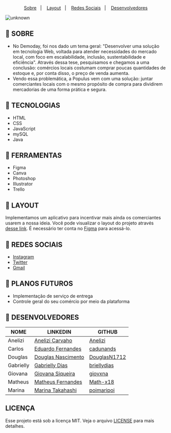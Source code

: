 <p align="center">
  <a href="#SOBRE">Sobre</a>&nbsp;&nbsp;&nbsp;|&nbsp;&nbsp;&nbsp;
  <a href="#LAYOUT">Layout</a>&nbsp;&nbsp;&nbsp;|&nbsp;&nbsp;&nbsp;
  <a href="#REDES-SOCIAIS">Redes Sociais</a>&nbsp;&nbsp;&nbsp;|&nbsp;&nbsp;&nbsp;
  <a href="#DESENVOLVEDORES">Desenvolvedores</a>
</p>

![unknown](https://user-images.githubusercontent.com/95506525/145919809-41018f3a-292e-4f5d-af6e-b7f406c57765.png)

## 🐙 SOBRE

- No Demoday, foi nos dado um tema geral: "Desenvolver uma solução em tecnologia Web, voltada para atender necessidades do mercado local, com foco em escalabilidade, inclusão, sustentabilidade e eficiência". Através dessa tese, pesquisamos e chegamos a uma conclusão: comércios locais costumam comprar poucas quantidades de estoque e, por conta disso, o preço de venda aumenta. 
- Vendo essa problemática, a Populus vem com uma solução: juntar comerciantes locais com o mesmo propósito de compra para dividirem mercadorias de uma forma prática e segura.

## 🐙 TECNOLOGIAS 

- HTML
- CSS
- JavaScript
- mySQL
- Java

## 🐙 FERRAMENTAS

- Figma
- Canva
- Photoshop 
- Illustrator 
- Trello 

## 🐙 LAYOUT

Implementamos um aplicativo para incentivar mais ainda os comerciantes usarem a nossa ideia. 
Você pode visualizar o layout do projeto através [desse link](https://www.figma.com/file/ro4dtVvPcNcUzMdf6uszYN/APP-POPULUS?node-id=282%3A172). É necessário ter conta no [Figma](https://figma.com) para acessá-lo.

## 🐙 REDES SOCIAIS

- [Instagram](www.instagram.com/populusnine)
- [Twitter](www.twitter.com/populusnine)
- [Gmail](mailto:popninedemoday@gmail.com)

## 🐙 PLANOS FUTUROS 

- Implementação de serviço de entrega
- Controle geral do seu comércio por meio da plataforma

## 🐙 DESENVOLVEDORES 

| NOME | LINKEDIN | GITHUB |
|--- |--- |--- |
| Anelizi | [Anelizi Carvaho](https://www.linkedin.com/in/anelizi-carvalho-silva-204b741a4/) | [Anelizi](https://github.com/Anelizi)|
| Carlos | [Eduardo Fernandes](https://www.linkedin.com/in/eduardo-fernandes-1001/) | [cadunands](https://github.com/cadunands) |
| Douglas | [Douglas Nascimento](https://www.linkedin.com/in/douglas--nascimento/) | [DouglasN1712](https://github.com/DouglasN1712) |
| Gabrielly | [Gabrielly Dias](https://www.linkedin.com/in/gabriellyvitoriadias/) | [briellydias](https://github.com/briellydias) |
| Giovana | [Giovana Siqueira](https://www.linkedin.com/in/giovana--siqueira/) | [giovxna](https://github.com/giovxna) |
| Matheus | [Matheus Fernandes](https://www.linkedin.com/in/matheus-fernandes--/) | [Math-x18](https://github.com/Math-x18) |
| Marina  | [Marina Takahashi](https://www.linkedin.com/in/marina-takahashi/) | [poimaripoi](https://github.com/poimaripoi) |

## LICENÇA

Esse projeto está sob a licença MIT. Veja o arquivo [LICENSE](.github/LICENSE.md) para mais detalhes.
